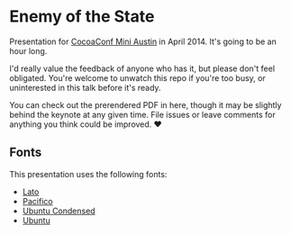# Enemy of the State

Presentation for [CocoaConf Mini
Austin](http://cocoaconf.com/austin-2014/sessions/enemy-of-state) in April 2014.
It's going to be an hour long.

I'd really value the feedback of anyone who has it, but please don't feel
obligated. You're welcome to unwatch this repo if you're too busy, or
uninterested in this talk before it's ready.

You can check out the prerendered PDF in here, though it may be slightly behind
the keynote at any given time. File issues or leave comments for anything you
think could be improved. :heart:

## Fonts

This presentation uses the following fonts:

 * [Lato](https://www.google.com/fonts/specimen/Lato)
 * [Pacifico](http://www.google.com/fonts/specimen/Pacifico)
 * [Ubuntu Condensed](https://www.google.com/fonts/specimen/Ubuntu+Condensed)
 * [Ubuntu](http://www.google.com/fonts/specimen/Ubuntu)
